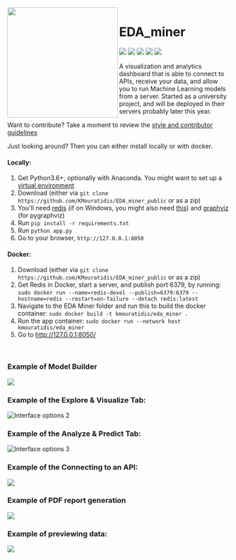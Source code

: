 <img src="https://raw.githubusercontent.com/KMouratidis/EDA_miner_public/master/EDA_miner/assets/images/y3d.png" width="250" align="left">

# EDA_miner

<badges> <img src="https://img.shields.io/badge/doc--coverage-73%25-green.svg"> <img src="https://img.shields.io/badge/code--coverage-47%25-yellow.svg"> <img src="https://img.shields.io/badge/tests-100%25-brightgreen.svg"> <a href="https://www.gnu.org/licenses/gpl-3.0"><img src="https://img.shields.io/badge/License-GPLv3-blue.svg"></a> <img src="https://img.shields.io/badge/docker%20build-passing-brightgreen.svg"> </badges>

A visualization and analytics dashboard that is able to connect to APIs, receive your data,
and allow you to run Machine Learning models from a server. Started as a university project, and will be deployed in their servers probably later this year.


Want to contribute? Take a moment to review the [style and contributor guidelines](https://github.com/KMouratidis/EDA_miner_public/wiki/Style-guide-and-contributor-guidelines)

Just looking around? Then you can either install locally or with docker.

#### Locally:
1. Get Python3.6+, optionally with Anaconda. You might want to set up a [virtual environment](https://stackoverflow.com/questions/41972261/what-is-a-virtualenv-and-why-should-i-use-one)
2. Download (either via `git clone https://github.com/KMouratidis/EDA_miner_public` or as a zip)
3. You'll need [redis](https://redis.io) (if on Windows, you might also need [this](https://github.com/dmajkic/redis/downloads)) and [graphviz](https://www.graphviz.org/) (for pygraphviz)
4. Run `pip install -r requirements.txt`
5. Run `python app.py`
6. Go to your browser, `http://127.0.0.1:8050`

#### Docker:
1. Download (either via `git clone https://github.com/KMouratidis/EDA_miner_public` or as a zip)
2. Get Redis in Docker, start a server, and publish port 6379, by running: `sudo docker run --name=redis-devel --publish=6379:6379 --hostname=redis --restart=on-failure --detach redis:latest`
3. Navigate to the EDA Miner folder and run this to build the docker container: `sudo docker build -t kmouratidis/eda_miner .`
4. Run the app container: `sudo docker run --network host kmouratidis/eda_miner`
5. Go to http://127.0.0.1:8050/
<br>

### Example of Model Builder

![](https://raw.githubusercontent.com/KMouratidis/EDA_miner_public/master/images/screenshots/ModelBuilder.png)

### Example of the Explore & Visualize Tab:

![Interface options 2](https://raw.githubusercontent.com/KMouratidis/EDA_miner_public/master/images/screenshots/Baseline.png)

### Example of the Analyze & Predict Tab:

![Interface options 3](https://raw.githubusercontent.com/KMouratidis/EDA_miner_public/master/images/screenshots/FittingModels.png)

### Example of the Connecting to an API:

![](https://raw.githubusercontent.com/KMouratidis/EDA_miner_public/master/images/screenshots/API_connect.png)

### Example of PDF report generation
![](https://raw.githubusercontent.com/KMouratidis/EDA_miner_public/master/images/screenshots/PDF_Reports.png)

### Example of previewing data:

![](https://raw.githubusercontent.com/KMouratidis/EDA_miner_public/master/images/screenshots/Preview_Data.png)
